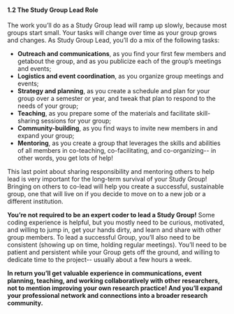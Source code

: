 #### 1.2 The Study Group Lead Role

The work you’ll do as a Study Group lead will ramp up slowly, because most groups start small. Your tasks will change over time as your group grows and changes. As Study Group Lead, you’ll do a mix of the following tasks:

* **Outreach and communications**, as you find your first few members and getabout the group, and as you publicize each of the group’s meetings and events;
* **Logistics and event coordination**, as you organize group meetings and events;
* **Strategy and planning**, as you create a schedule and plan for your group over a semester or year, and tweak that plan to respond to the needs of your group;
* **Teaching**, as you prepare some of the materials and facilitate skill-sharing sessions for your group;
* **Community-building**, as you find ways to invite new members in and expand your group;
* **Mentoring**, as you create a group that leverages the skills and abilities of all members in co-teaching, co-facilitating, and co-organizing-- in other words, you get lots of help!

This last point about sharing responsibility and mentoring others to help lead is very important for the long-term survival of your Study Group! Bringing on others to co-lead will help you create a successful, sustainable group, one that will live on if you decide to move on to a new job or a different institution. 

**You’re not required to be an expert coder to lead a Study Group!** Some coding experience is helpful, but you mostly need to be curious, motivated, and willing to jump in, get your hands dirty, and learn and share with other group members. To lead a successful Group, you’ll also need to be consistent (showing up on time, holding regular meetings). You’ll need to be patient and persistent while your Group gets off the ground, and willing to dedicate time to the project-- usually about a few hours a week.

**In return you’ll get valuable experience in communications, event planning, teaching, and working collaboratively with other researchers, not to mention improving your own research practice! And you’ll expand your professional network and connections into a broader research community.** 
